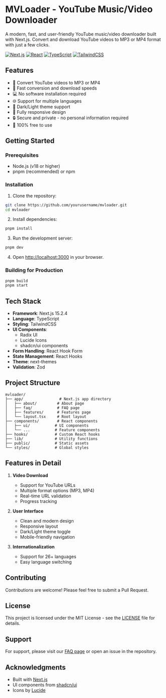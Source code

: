 # MVLoader - YouTube Music/Video Downloader

A modern, fast, and user-friendly YouTube music/video downloader built with Next.js. Convert and download YouTube videos to MP3 or MP4 format with just a few clicks.

[![Next.js](https://img.shields.io/badge/Next.js-15.2.4-black?style=for-the-badge&logo=next.js)](https://nextjs.org/)
[![React](https://img.shields.io/badge/React-19-blue?style=for-the-badge&logo=react)](https://reactjs.org/)
[![TypeScript](https://img.shields.io/badge/TypeScript-5-blue?style=for-the-badge&logo=typescript)](https://www.typescriptlang.org/)
[![TailwindCSS](https://img.shields.io/badge/TailwindCSS-3.4-blue?style=for-the-badge&logo=tailwind-css)](https://tailwindcss.com/)

## Features

- 🎵 Convert YouTube videos to MP3 or MP4
- 🚀 Fast conversion and download speeds
- 💻 No software installation required
- 🌐 Support for multiple languages
- 🌙 Dark/Light theme support
- 📱 Fully responsive design
- 🔒 Secure and private - no personal information required
- 💯 100% free to use

## Getting Started

### Prerequisites

- Node.js (v18 or higher)
- pnpm (recommended) or npm

### Installation

1. Clone the repository:
```bash
git clone https://github.com/yourusername/mvloader.git
cd mvloader
```

2. Install dependencies:
```bash
pnpm install
```

3. Run the development server:
```bash
pnpm dev
```

4. Open [http://localhost:3000](http://localhost:3000) in your browser.

### Building for Production

```bash
pnpm build
pnpm start
```

## Tech Stack

- **Framework**: Next.js 15.2.4
- **Language**: TypeScript
- **Styling**: TailwindCSS
- **UI Components**: 
  - Radix UI
  - Lucide Icons
  - shadcn/ui components
- **Form Handling**: React Hook Form
- **State Management**: React Hooks
- **Theme**: next-themes
- **Validation**: Zod

## Project Structure

```
mvloader/
├── app/                # Next.js app directory
│   ├── about/         # About page
│   ├── faq/           # FAQ page
│   ├── features/      # Features page
│   └── layout.tsx     # Root layout
├── components/        # React components
│   ├── ui/           # UI components
│   └── ...           # Feature components
├── hooks/            # Custom React hooks
├── lib/              # Utility functions
├── public/           # Static assets
└── styles/           # Global styles
```

## Features in Detail

1. **Video Download**
   - Support for YouTube URLs
   - Multiple format options (MP3, MP4)
   - Real-time URL validation
   - Progress tracking

2. **User Interface**
   - Clean and modern design
   - Responsive layout
   - Dark/Light theme toggle
   - Mobile-friendly navigation

3. **Internationalization**
   - Support for 26+ languages
   - Easy language switching

## Contributing

Contributions are welcome! Please feel free to submit a Pull Request.

## License

This project is licensed under the MIT License - see the [LICENSE](LICENSE) file for details.

## Support

For support, please visit our [FAQ page](/faq) or open an issue in the repository.

## Acknowledgments

- Built with [Next.js](https://nextjs.org/)
- UI components from [shadcn/ui](https://ui.shadcn.com/)
- Icons by [Lucide](https://lucide.dev/)
